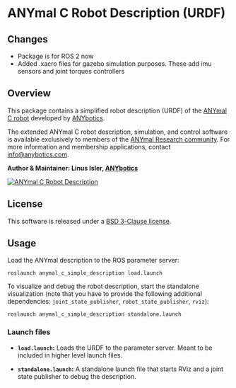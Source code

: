 # ANYmal C Robot Description (URDF)
## Changes
- Package is for ROS 2 now
- Added .xacro files for gazebo simulation purposes. These add imu sensors and joint torques controllers

## Overview

This package contains a simplified robot description (URDF) of the [ANYmal C robot](https://www.anybotics.com/anymal) developed by [ANYbotics](https://www.anybotics.com).

The extended ANYmal C robot description, simulation, and control software is available exclusively to members of the [ANYmal Research community](https://www.anymal-research.org). For more information and membership applications, contact info@anybotics.com.

**Author & Maintainer: Linus Isler, [ANYbotics](https://www.anybotics.com)**

[![ANYmal C Robot Description](doc/anymal_c_rviz.png)](doc/anymal_c_rviz.png)

## License

This software is released under a [BSD 3-Clause license](LICENSE).


## Usage

Load the ANYmal description to the ROS parameter server:

    roslaunch anymal_c_simple_description load.launch

To visualize and debug the robot description, start the standalone visualization (note that you have to provide the following additional dependencies: `joint_state_publisher`, `robot_state_publisher`, `rviz`):

    roslaunch anymal_c_simple_description standalone.launch

### Launch files

* **`load.launch`:** Loads the URDF to the parameter server. Meant to be included in higher level launch files.

* **`standalone.launch`:** A standalone launch file that starts RViz and a joint state publisher to debug the description.
